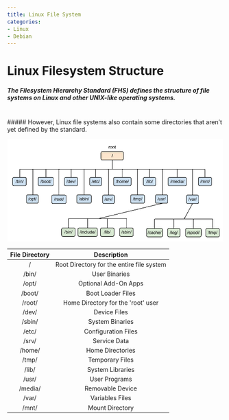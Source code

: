 ```yaml
---
title: Linux File System
categories:
- Linux
- Debian
---
```


# Linux Filesystem Structure
##### The Filesystem Hierarchy Standard (FHS) defines the structure of file systems on Linux and other UNIX-like operating systems. 
<br>
##### However, Linux file systems also contain some directories that aren’t yet defined by the standard.

![Linux File System](/image/LinuxFileSystem.png)

| File Directory | Description |
| :-: |:-:|
| / | Root Directory for the entire file system |
| /bin/ | User Binaries |
| /opt/ | Optional Add-On Apps |
| /boot/ | Boot Loader Files |
| /root/ | Home Directory for the 'root' user |
| /dev/ | Device Files |
| /sbin/ | System Binaries |
| /etc/ | Configuration Files |
| /srv/ | Service Data |
| /home/ | Home Directories |
| /tmp/ | Temporary Files |
| /lib/ | System Libraries |
| /usr/ | User Programs |
| /media/ | Removable Device |
| /var/ | Variables Files |
| /mnt/ | Mount Directory |

